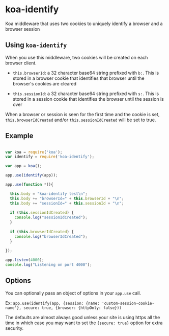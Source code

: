 # koa-identify

Koa middleware that uses two cookies to uniquely identify a browser and a browser session

## Using `koa-identify`

When you use this middleware, two cookies will be created on each browser client.

* `this.browserId`: a 32 character base64 string prefixed with `b:`. This is stored in a browser cookie that identifies that browser until the browser's cookies are cleared

* `this.sessionId`: a 32 character base64 string prefixed with `s:`. This is stored in a session cookie that identifies the browser until the session is over

When a browser or session is seen for the first time and the cookie is set, `this.browserIdCreated` and/or `this.sessionIdCreated` will be set to true.

## Example

```js

var koa = require('koa');
var identify = require('koa-identify');

var app = koa();

app.use(identify(app));

app.use(function *(){

  this.body = "koa-identify test\n";
  this.body += "browserId=" + this.browserId + "\n";
  this.body += "sessionId=" + this.sessionId + "\n";
  
  if (this.sessionIdCreated) {
    console.log("sessionIdCreated");
  }
  
  if (this.browserIdCreated) {
    console.log("browserIdCreated");
  }
  
});

app.listen(4000);
console.log("Listening on port 4000");

```

## Options

You can optionally pass an object of options in your `app.use` call.

Ex:
`app.use(identify(app, {session: {name: 'custom-session-cookie-name'}, secure: true, {browser: {httpOnly: false}))`

The defaults are almost always good unless your site is using https all the time in which case you may want to set the `{secure: true}` option for extra security.


